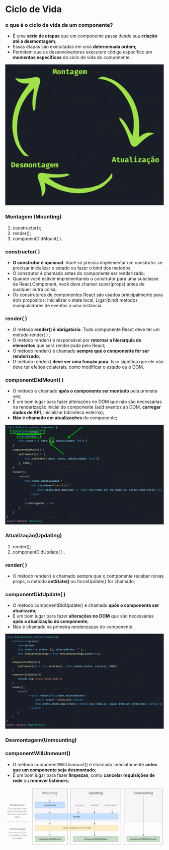 # Ciclo de Vida

### o que é o ciclo de vida de um componente?
* É uma **série de etapas** que um componente passa desde sua **criação até a desmontagem**;
* Essas etapas são executadas em uma **determinada ordem;**
* Permitem que os desenvolvedores executem código específico em **momentos específicos** do ciclo de vida do componente.

![Alt text](image.png)

### Montagem (Mounting)
1. constructor();
2. render();
3. componentDidMount( ).

### constructor( )
* **O construtor é opcional**. Você só precisa implementar um construtor se precisar inicializar o estado ou fazer o bind dos metodos
* O construtor é chamado antes do componente ser renderizado;
* Quando você estiver implementando o construtor para uma subclasse de React.Component, você deve chamar super(props) antes de qualquer outra coisa;
* Os construtores de componentes React são usados principalmente para dois propósitos: Inicializar o state local, Ligar(bind) métodos manipuladores de eventos a uma instância.

### render( )
* O método **render() é obrigatório**. Todo componente React deve ter um método render( ) ;
* O método render() é responsável por **retornar a hierarquia de elementos** que será renderizada pelo React;
* O método render() é chamado **sempre que o componente for ser renderizado**;
* O método render() **deve ser uma função pura**. Isso significa que ele não deve ter efeitos colaterais, como modificar o estado ou o DOM.

### componentDidMount( )
* O método é chamado **após o componente ser montado** pela primeira vez;
* É um bom lugar para fazer alterações no DOM que não são necessárias na renderização inicial do componente (add eventos ao DOM, **carregar dados de API**, inicializar biblioteca externa);
* **Não é chamado em atualizações** do componente;


![Alt text](image-1.png)    


### Atualização(Updating)
1. render();
2. componentDidUpdate( ) .


### render( )
* O método render() é chamado sempre que o componente receber novas props, o método **setState()** ou forceUpdate() for chamado;

### componentDidUpdate( )
* O método componentDidUpdate() é chamado **após o componente ser atualizado;**
* É um bom lugar para fazer **alterações no DOM** que são necessárias **após a atualização do componente**;
* Não é chamado na primeira rendenzaçao do componente.


![Alt text](image-2.png)


### Desmontagem(Unmounting)
### componentWillUnmount()
* O método componentWiIIUnmount() é chamado imediatamente **antes que um componente seja desmontado**;
* É um bom lugar para fazer **limpezas**, como **cancelar requisições de rede** ou
**remover listeners**;



![Alt text](image-3.png)